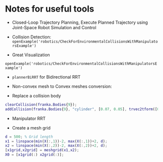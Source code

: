 # Notes for useful tools

* [Trajectory execution]:https://ww2.mathworks.cn/help/robotics/ug/plan-and-execute-collision-free-trajectory-kinova-gen3.html	"Trajectory execution"

  Closed-Loop Trajectory Planning, Execute Planned Trajectory using Joint-Space Robot Simulation and Control

* Collision Detection: `openExample('robotics/CheckForEnvironmentalCollisionsWithManipulatorsExample')`

* Great Visualization

`openExample('robotics/CheckForEnvironmentalCollisionsWithManipulatorsExample')`

* `plannerBiRRT` for Bidirectional RRT

* Non-convex mesh to Convex meshes conversion: 

  [link]:https://github.com/kmammou/v-hacd

* Replace a collision body

```matlab
clearCollision(franka.Bodies{9});
addCollision(franka.Bodies{9}, "cylinder", [0.07, 0.05], trvec2tform([0.0, 0, 0.025]));
```

* Manipulator RRT

[Manipulator RRT]: https://ww2.mathworks.cn/help/robotics/ug/pick-and-place-using-rrt-for-manipulators.html?searchHighlight=RRT&amp;s_tid=srchtitle

* Create a mesh grid

```matlab
d = 500; % Grid length
x1 = linspace(min(X(:,1))-2, max(X(:,1))+2, d);
x2 = linspace(min(X(:,2))-2, max(X(:,2))+2, d);
[x1grid,x2grid] = meshgrid(x1,x2);
X0 = [x1grid(:) x2grid(:)];
```

